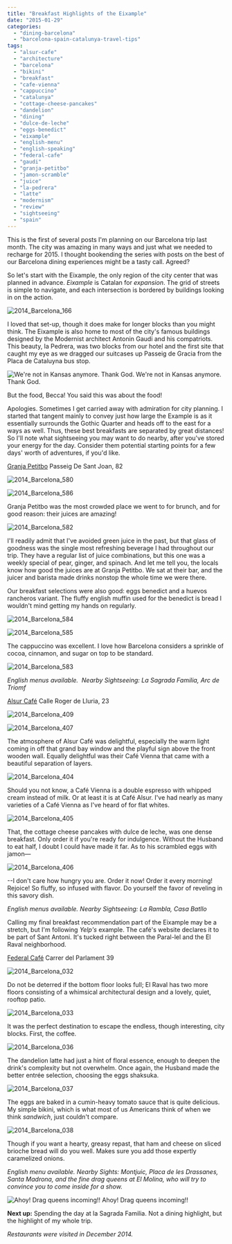 ```yaml
---
title: "Breakfast Highlights of the Eixample"
date: "2015-01-29"
categories:
  - "dining-barcelona"
  - "barcelona-spain-catalunya-travel-tips"
tags:
  - "alsur-cafe"
  - "architecture"
  - "barcelona"
  - "bikini"
  - "breakfast"
  - "cafe-vienna"
  - "cappuccino"
  - "catalunya"
  - "cottage-cheese-pancakes"
  - "dandelion"
  - "dining"
  - "dulce-de-leche"
  - "eggs-benedict"
  - "eixample"
  - "english-menu"
  - "english-speaking"
  - "federal-cafe"
  - "gaudi"
  - "granja-petitbo"
  - "jamon-scramble"
  - "juice"
  - "la-pedrera"
  - "latte"
  - "modernism"
  - "review"
  - "sightseeing"
  - "spain"
---
```


This is the first of several posts I'm planning on our Barcelona trip last month. The city was amazing in many ways and just what we needed to recharge for 2015. I thought bookending the series with posts on the best of our Barcelona dining experiences might be a tasty call. Agreed?

So let's start with the Eixample, the only region of the city center that was planned in advance. _Eixample_ is Catalan for _expansion_. The grid of streets is simple to navigate, and each intersection is bordered by buildings looking in on the action.

![2014_Barcelona_166](http://s3.amazonaws.com/thegourmez-wpmedia/2015/01/2014_Barcelona_166-500x379.jpg)

I loved that set-up, though it does make for longer blocks than you might think. The Eixample is also home to most of the city's famous buildings designed by the Modernist architect Antonin Gaudi and his compatriots. This beauty, la Pedrera, was two blocks from our hotel and the first site that caught my eye as we dragged our suitcases up Passeig de Gracia from the Placa de Cataluyna bus stop.




<div class="caption">

![We're not in Kansas anymore. Thank God.](http://s3.amazonaws.com/thegourmez-wpmedia/2015/01/2014_Barcelona_20-500x327.jpg) We're not in Kansas anymore. Thank God.</div>


But the food, Becca! You said this was about the food!

Apologies. Sometimes I get carried away with admiration for city planning. I started that tangent mainly to convey just how large the Example is as it essentially surrounds the Gothic Quarter and heads off to the east for a ways as well. Thus, these best breakfasts are separated by great distances! So I'll note what sightseeing you may want to do nearby, after you've stored your energy for the day. Consider them potential starting points for a few days' worth of adventures, if you'd like.

[Granja Petitbo](http://www.granjapetitbo.com/) Passeig De Sant Joan, 82

![2014_Barcelona_580](http://s3.amazonaws.com/thegourmez-wpmedia/2015/01/2014_Barcelona_580-500x333.jpg)

![2014_Barcelona_586](http://s3.amazonaws.com/thegourmez-wpmedia/2015/01/2014_Barcelona_586-500x333.jpg)

Granja Petitbo was the most crowded place we went to for brunch, and for good reason: their juices are amazing!

![2014_Barcelona_582](http://s3.amazonaws.com/thegourmez-wpmedia/2015/01/2014_Barcelona_582-333x500.jpg)

I'll readily admit that I've avoided green juice in the past, but that glass of goodness was the single most refreshing beverage I had throughout our trip. They have a regular list of juice combinations, but this one was a weekly special of pear, ginger, and spinach. And let me tell you, the locals know how good the juices are at Granja Petitbo. We sat at their bar, and the juicer and barista made drinks nonstop the whole time we were there.

Our breakfast selections were also good: eggs benedict and a huevos rancheros variant. The fluffy english muffin used for the benedict is bread I wouldn't mind getting my hands on regularly.

![2014_Barcelona_584](http://s3.amazonaws.com/thegourmez-wpmedia/2015/01/2014_Barcelona_584-500x333.jpg)

![2014_Barcelona_585](http://s3.amazonaws.com/thegourmez-wpmedia/2015/01/2014_Barcelona_585-500x333.jpg)

The cappuccino was excellent. I love how Barcelona considers a sprinkle of cocoa, cinnamon, and sugar on top to be standard.

![2014_Barcelona_583](http://s3.amazonaws.com/thegourmez-wpmedia/2015/01/2014_Barcelona_583-393x500.jpg)

_English menus available._  _Nearby Sightseeing: La Sagrada Familia, Arc de Triomf_

[Alsur Café](http://www.alsurcafe.com/alsurcafe/lluria.html) Calle Roger de Lluria, 23

![2014_Barcelona_409](http://s3.amazonaws.com/thegourmez-wpmedia/2015/01/2014_Barcelona_409-392x500.jpg)

![2014_Barcelona_407](http://s3.amazonaws.com/thegourmez-wpmedia/2015/01/2014_Barcelona_407-500x403.jpg)

The atmosphere of Alsur Café was delightful, especially the warm light coming in off that grand bay window and the playful sign above the front wooden wall. Equally delightful was their Café Vienna that came with a beautiful separation of layers.

![2014_Barcelona_404](http://s3.amazonaws.com/thegourmez-wpmedia/2015/01/2014_Barcelona_404-383x500.jpg)

Should you not know, a Café Vienna is a double espresso with whipped cream instead of milk. Or at least it is at Café Alsur. I've had nearly as many varieties of a Café Vienna as I've heard of for flat whites.

![2014_Barcelona_405](http://s3.amazonaws.com/thegourmez-wpmedia/2015/01/2014_Barcelona_405-500x399.jpg)

That, the cottage cheese pancakes with dulce de leche, was one dense breakfast. Only order it if you're ready for indulgence. Without the Husband to eat half, I doubt I could have made it far. As to his scrambled eggs with jamon—

![2014_Barcelona_406](http://s3.amazonaws.com/thegourmez-wpmedia/2015/01/2014_Barcelona_406-500x333.jpg)

\--I don't care how hungry you are. Order it now! Order it every morning! Rejoice! So fluffy, so infused with flavor. Do yourself the favor of reveling in this savory dish.

_English menus available._ _Nearby Sightseeing: La Rambla, Casa Batllo_

Calling my final breakfast recommendation part of the Eixample may be a stretch, but I'm following _Yelp's_ example. The café's website declares it to be part of Sant Antoni. It's tucked right between the Paral-lel and the El Raval neighborhood.

[Federal Café](http://www.federalcafe.es/barcelona/) Carrer del Parlament 39

![2014_Barcelona_032](http://s3.amazonaws.com/thegourmez-wpmedia/2015/01/2014_Barcelona_032-500x333.jpg)

Do not be deterred if the bottom floor looks full; El Raval has two more floors consisting of a whimsical architectural design and a lovely, quiet, rooftop patio.

![2014_Barcelona_033](http://s3.amazonaws.com/thegourmez-wpmedia/2015/01/2014_Barcelona_033-500x333.jpg)

It was the perfect destination to escape the endless, though interesting, city blocks. First, the coffee.

![2014_Barcelona_036](http://s3.amazonaws.com/thegourmez-wpmedia/2015/01/2014_Barcelona_036-405x500.jpg)

The dandelion latte had just a hint of floral essence, enough to deepen the drink's complexity but not overwhelm. Once again, the Husband made the better entrée selection, choosing the eggs shaksuka.

![2014_Barcelona_037](http://s3.amazonaws.com/thegourmez-wpmedia/2015/01/2014_Barcelona_037-500x291.jpg)

The eggs are baked in a cumin-heavy tomato sauce that is quite delicious. My simple bikini, which is what most of us Americans think of when we think _sandwich_, just couldn't compare.

![2014_Barcelona_038](http://s3.amazonaws.com/thegourmez-wpmedia/2015/01/2014_Barcelona_038-500x384.jpg)

Though if you want a hearty, greasy repast, that ham and cheese on sliced brioche bread will do you well. Makes sure you add those expertly caramelized onions.

_English menu available._ _Nearby Sights: Montjuic, Placa de les Drassanes, Santa Madrona, and the fine drag queens at El Molina, who will try to convince you to come inside for a show._




<div class="caption">

![Ahoy! Drag queens incoming!!](http://s3.amazonaws.com/thegourmez-wpmedia/2015/01/2014_Barcelona_122-333x500.jpg) Ahoy! Drag queens incoming!!</div>


**Next up:** Spending the day at la Sagrada Familia. Not a dining highlight, but the highlight of my whole trip.

_Restaurants were visited in December 2014._
